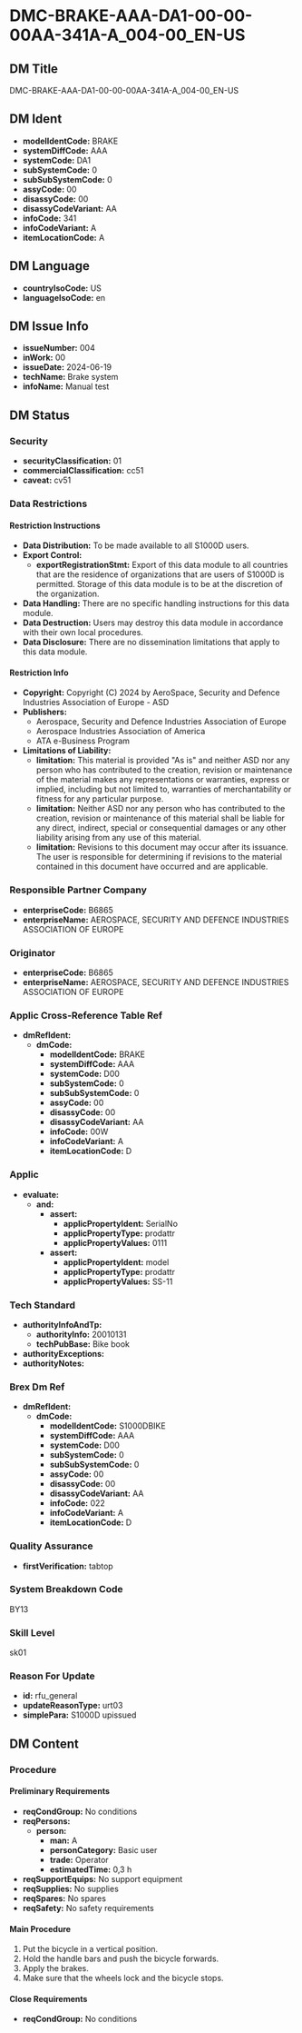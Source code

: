 # DMC-BRAKE-AAA-DA1-00-00-00AA-341A-A_004-00_EN-US

## DM Title

DMC-BRAKE-AAA-DA1-00-00-00AA-341A-A_004-00_EN-US

## DM Ident

*   **modelIdentCode:** BRAKE
*   **systemDiffCode:** AAA
*   **systemCode:** DA1
*   **subSystemCode:** 0
*   **subSubSystemCode:** 0
*   **assyCode:** 00
*   **disassyCode:** 00
*   **disassyCodeVariant:** AA
*   **infoCode:** 341
*   **infoCodeVariant:** A
*   **itemLocationCode:** A

## DM Language

*   **countryIsoCode:** US
*   **languageIsoCode:** en

## DM Issue Info

*   **issueNumber:** 004
*   **inWork:** 00
*   **issueDate:** 2024-06-19
*   **techName:** Brake system
*   **infoName:** Manual test

## DM Status

### Security

*   **securityClassification:** 01
*   **commercialClassification:** cc51
*   **caveat:** cv51

### Data Restrictions

#### Restriction Instructions

*   **Data Distribution:** To be made available to all S1000D users.
*   **Export Control:**
    *   **exportRegistrationStmt:** Export of this data module to all countries that are the residence of organizations that are users of S1000D is permitted. Storage of this data module is to be at the discretion of the organization.
*   **Data Handling:** There are no specific handling instructions for this data module.
*   **Data Destruction:** Users may destroy this data module in accordance with their own local procedures.
*   **Data Disclosure:** There are no dissemination limitations that apply to this data module.

#### Restriction Info

*   **Copyright:** Copyright (C) 2024 by AeroSpace, Security and Defence Industries Association of Europe - ASD
*   **Publishers:**
    *   Aerospace, Security and Defence Industries Association of Europe
    *   Aerospace Industries Association of America
    *   ATA e-Business Program
*   **Limitations of Liability:**
    *   **limitation:** This material is provided "As is" and neither ASD nor any person who has contributed to the creation, revision or maintenance of the material makes any representations or warranties, express or implied, including but not limited to, warranties of merchantability or fitness for any particular purpose.
    *   **limitation:** Neither ASD nor any person who has contributed to the creation, revision or maintenance of this material shall be liable for any direct, indirect, special or consequential damages or any other liability arising from any use of this material.
    *   **limitation:** Revisions to this document may occur after its issuance. The user is responsible for determining if revisions to the material contained in this document have occurred and are applicable.

### Responsible Partner Company

*   **enterpriseCode:** B6865
*   **enterpriseName:** AEROSPACE, SECURITY AND DEFENCE INDUSTRIES ASSOCIATION OF EUROPE

### Originator

*   **enterpriseCode:** B6865
*   **enterpriseName:** AEROSPACE, SECURITY AND DEFENCE INDUSTRIES ASSOCIATION OF EUROPE

### Applic Cross-Reference Table Ref

*   **dmRefIdent:**
    *   **dmCode:**
        *   **modelIdentCode:** BRAKE
        *   **systemDiffCode:** AAA
        *   **systemCode:** D00
        *   **subSystemCode:** 0
        *   **subSubSystemCode:** 0
        *   **assyCode:** 00
        *   **disassyCode:** 00
        *   **disassyCodeVariant:** AA
        *   **infoCode:** 00W
        *   **infoCodeVariant:** A
        *   **itemLocationCode:** D

### Applic

*   **evaluate:**
    *   **and:**
        *   **assert:**
            *   **applicPropertyIdent:** SerialNo
            *   **applicPropertyType:** prodattr
            *   **applicPropertyValues:** 0111
        *   **assert:**
            *   **applicPropertyIdent:** model
            *   **applicPropertyType:** prodattr
            *   **applicPropertyValues:** SS-11

### Tech Standard

*   **authorityInfoAndTp:**
    *   **authorityInfo:** 20010131
    *   **techPubBase:** Bike book
*   **authorityExceptions:**
*   **authorityNotes:**

### Brex Dm Ref

*   **dmRefIdent:**
    *   **dmCode:**
        *   **modelIdentCode:** S1000DBIKE
        *   **systemDiffCode:** AAA
        *   **systemCode:** D00
        *   **subSystemCode:** 0
        *   **subSubSystemCode:** 0
        *   **assyCode:** 00
        *   **disassyCode:** 00
        *   **disassyCodeVariant:** AA
        *   **infoCode:** 022
        *   **infoCodeVariant:** A
        *   **itemLocationCode:** D

### Quality Assurance

*   **firstVerification:** tabtop

### System Breakdown Code

BY13

### Skill Level

sk01

### Reason For Update

*   **id:** rfu\_general
*   **updateReasonType:** urt03
*   **simplePara:** S1000D upissued

## DM Content

### Procedure

#### Preliminary Requirements

*   **reqCondGroup:** No conditions
*   **reqPersons:**
    *   **person:**
        *   **man:** A
        *   **personCategory:** Basic user
        *   **trade:** Operator
        *   **estimatedTime:** 0,3 h
*   **reqSupportEquips:** No support equipment
*   **reqSupplies:** No supplies
*   **reqSpares:** No spares
*   **reqSafety:** No safety requirements

#### Main Procedure

1.  Put the bicycle in a vertical position.
2.  Hold the handle bars and push the bicycle forwards.
3.  Apply the brakes.
4.  Make sure that the wheels lock and the bicycle stops.

#### Close Requirements

*   **reqCondGroup:** No conditions